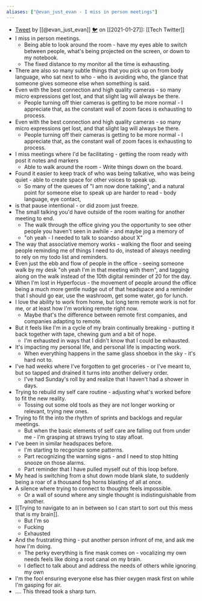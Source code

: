 ```yaml
---
aliases: ["@evan_just_evan - I miss in person meetings"]
---
```

- [Tweet](https://twitter.com/i/status/1354415951693938694) by [[@evan_just_evan]] [🐦](https://twitter.com/evan_just_evan) on [[2021-01-27]]:  [[Tech Twitter]]
- I miss in person meetings.
  - Being able to look around the room - have my eyes able to switch between people, what's being projected on the screen, or down to my notebook.
  - The fixed distance to my monitor all the time is exhausting.
- There are also so many subtle things that you pick up on from body language, who sat next to who - who is avoiding who, the glance that someone gives someone else when something is said.
- Even with the best connection and high quality cameras - so many micro expressions get lost, and that slight lag will always be there.
  - People turning off thier cameras is getting to be more normal - I appreciate that, as the constant wall of zoom faces is exhausting to process.
- Even with the best connection and high quality cameras - so many micro expressions get lost, and that slight lag will always be there.
  - People turning off their cameras is getting to be more normal - I appreciate that, as the constant wall of zoom faces is exhausting to process.
- I miss meetings where I'd be facilitating - getting the room ready with post it notes and markers
  - Able to walk around the room - Write things down on the board.
- Found it easier to keep track of who was being talkative, who was being quiet - able to create space for other voices to speak up.
  - So many of the queues of "I am now done talking", and a natural point for someone else to speak up are harder to read - body language, eye contact,
- is that pause intentional - or did zoom just freeze.
- The small talking you'd have outside of the room waiting for another meeting to end.
  - The walk through the office giving you the opportunity to see other people you haven't seen in awhile - and maybe jog a memory of
  - "oh yeah - I needed to talk to soandso about X"
- The way that associative memory works - walking the floor and seeing people reminding me of things I need to do, instead of always needing to rely on my todo list and reminders.
- Even just the ebb and flow of people in the office - seeing someone walk by my desk "oh yeah I'm in that meeting with them", and tagging along on the walk instead of the 10th digital reminder of 20 for the day.
- When I'm lost in Hyperfocus - the movement of people around the office being a much more gentle nudge out of that headspace and a reminder that I should go ear, use the washroom, get some water, go for lunch.
- I love the ability to work from home, but long term remote work is not for me, or at least how I'm working remote right now.
  - Maybe that's the difference between remote first companies, and companies adapting to remote.
- But it feels like I'm in a cycle of my brain continually breaking - putting it back together with tape, chewing gum and a bit of hope.
  - I'm exhausted in ways that I didn't know that I could be exhausted.
- It's impacting my personal life, and personal life is impacting work.
  - When everything happens in the same glass shoebox in the sky - it's hard not to.
- I've had weeks where I've forgotten to get groceries - or I've meant to, but so tapped and drained it turns into another delivery order.
  - I've had Sunday's roll by and realize that I haven't had a shower in days.
- Trying to rebuild my self care routine - adjusting what's worked before to fit the new reality.
  - Tossing out some old tools as they are not longer working or relevant, trying new ones.
- Trying to fit the into the rhythm of sprints and backlogs and regular meetings.
  - But when the basic elements of self care are falling out from under me - I'm grasping at straws trying to stay afloat.
- I've been in similar headspaces before.
  - I'm starting to recgonize some patterns.
  - Part recognizing the warning signs - and I need to stop hitting snooze on those alarms.
  - Part reminder that I have pulled myself out of this loop before.
- My head is switching from a shut down mode blank slate, to suddenly being a roar of a thousand fog horns blasting of all at once.
- A silence where trying to connect to thoughts feels impossible.
  - Or a wall of sound where any single thought is indistinguishable from another.
- [[Trying to navigate to an in between so I can start to sort out this mess that is my brain]].
  - But I'm so
  - Fucking
  - Exhausted
- And the frustrating thing - put another person infront of me, and ask me how I'm doing.
  - The perky everything is fine mask comes on - vocalizing my own needs feels like doing a root canal on my brain.
  - I deflect to talk about and address the needs of others while ignoring my own
- I'm the fool ensuring everyone else has thier oxygen mask first on while I'm gasping for air.
- .... This thread took a sharp turn.
